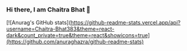 ### Hi there, I am Chaitra Bhat 👋

[![Anurag's GitHub stats](https://github-readme-stats.vercel.app/api?username=Chaitra-Bhat383&theme=react-dark&count_private=true&theme=react&showicons=true](https://github.com/anuraghazra/github-readme-stats)



